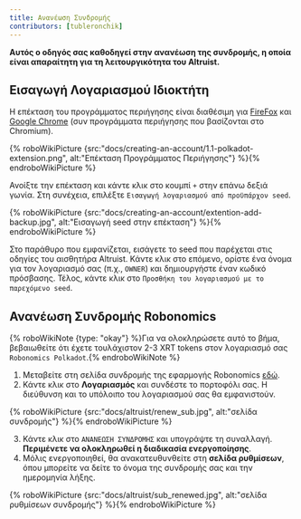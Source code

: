 ```yaml
---
title: Ανανέωση Συνδρομής
contributors: [tubleronchik]
---
```


**Αυτός ο οδηγός σας καθοδηγεί στην ανανέωση της συνδρομής, η οποία είναι απαραίτητη για τη λειτουργικότητα του Altruist.**

## Εισαγωγή Λογαριασμού Ιδιοκτήτη

Η επέκταση του προγράμματος περιήγησης είναι διαθέσιμη για [FireFox](https://addons.mozilla.org/en-US/firefox/addon/polkadot-js-extension) και [Google Chrome](https://chrome.google.com/webstore/detail/polkadot%7Bjs%7D-extension/mopnmbcafieddcagagdcbnhejhlodfdd?hl=en) (συν προγράμματα περιήγησης που βασίζονται στο Chromium).

{% roboWikiPicture {src:"docs/creating-an-account/1.1-polkadot-extension.png", alt:"Επέκταση Προγράμματος Περιήγησης"} %}{% endroboWikiPicture %}

Ανοίξτε την επέκταση και κάντε κλικ στο κουμπί `+` στην επάνω δεξιά γωνία. Στη συνέχεια, επιλέξτε `Εισαγωγή λογαριασμού από προϋπάρχον seed`.

{% roboWikiPicture {src:"docs/creating-an-account/extention-add-backup.jpg", alt:"Εισαγωγή seed στην επέκταση"} %}{% endroboWikiPicture %}

Στο παράθυρο που εμφανίζεται, εισάγετε το seed που παρέχεται στις οδηγίες του αισθητήρα Altruist. Κάντε κλικ στο επόμενο, ορίστε ένα όνομα για τον λογαριασμό σας (π.χ., `OWNER`) και δημιουργήστε έναν κωδικό πρόσβασης. Τέλος, κάντε κλικ στο `Προσθήκη του λογαριασμού με το παρεχόμενο seed`.

## Ανανέωση Συνδρομής Robonomics

{% roboWikiNote {type: "okay"} %}Για να ολοκληρώσετε αυτό το βήμα, βεβαιωθείτε ότι έχετε τουλάχιστον 2-3 XRT tokens στον λογαριασμό σας `Robonomics Polkadot`.{% endroboWikiNote %}

1) Μεταβείτε στη σελίδα συνδρομής της εφαρμογής Robonomics [εδώ](https://robonomics.app/#/rws-buy). 
2) Κάντε κλικ στο **Λογαριασμός** και συνδέστε το πορτοφόλι σας. Η διεύθυνση και το υπόλοιπο του λογαριασμού σας θα εμφανιστούν.

{% roboWikiPicture {src:"docs/altruist/renew_sub.jpg", alt:"σελίδα συνδρομής"} %}{% endroboWikiPicture %}

3) Κάντε κλικ στο `ΑΝΑΝΕΩΣΗ ΣΥΝΔΡΟΜΗΣ` και υπογράψτε τη συναλλαγή. **Περιμένετε να ολοκληρωθεί η διαδικασία ενεργοποίησης**. 
4) Μόλις ενεργοποιηθεί, θα ανακατευθυνθείτε στη **σελίδα ρυθμίσεων**, όπου μπορείτε να δείτε το όνομα της συνδρομής σας και την ημερομηνία λήξης.

{% roboWikiPicture {src:"docs/altruist/sub_renewed.jpg", alt:"σελίδα ρυθμίσεων συνδρομής"} %}{% endroboWikiPicture %}